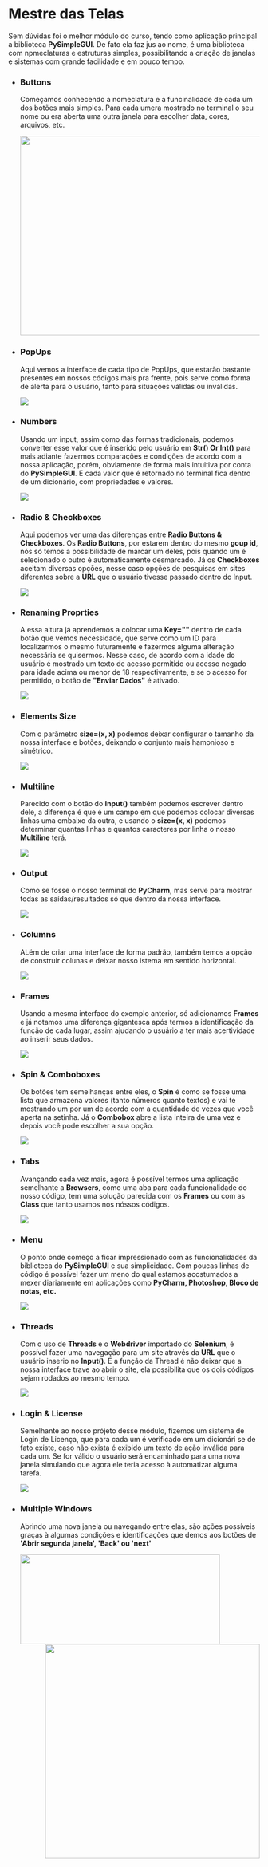 <div>
  <h1>Mestre das Telas</h1> 
  <p>
    Sem dúvidas foi o melhor módulo do curso, tendo como aplicação principal a biblioteca <b>PySimpleGUI</b>. De fato ela faz jus ao nome, 
    é uma biblioteca com npmeclaturas e estruturas simples, possibilitando a criação de janelas e sistemas com grande facilidade e em         pouco tempo.
  </p>
  <ul>
    <li>
      <p>
         <h3>Buttons</h3>
         Começamos conhecendo a nomeclatura e a funcinalidade de cada um dos botões mais simples. Para cada umera mostrado no terminal o            seu nome ou era aberta uma outra janela para escolher data, cores, arquivos, etc.
         <p>
            <img src="https://github.com/franssa01/Courses/blob/main/DevAprender/Mestre%20da%20Automa%C3%A7%C3%A3o/%26%20-%20Image/CL045%20Buttons.gif" width="600" height="400">
         </p>
      </p>
    </li>
    <li>
      <p>
        <h3>PopUps</h3>
        Aqui vemos a interface de cada tipo de PopUps, que estarão bastante presentes em nossos códigos mais pra frente, pois serve             como forma de alerta para o usuário, tanto para situações válidas ou inválidas.
        <p>
          <img src="https://github.com/franssa01/Courses/blob/main/DevAprender/Mestre%20da%20Automa%C3%A7%C3%A3o/%26%20-%20Image/CL046%20PopUps.gif">
        </p>
      </p>
    </li>
    <li>
      <p>
        <h3>Numbers</h3>
        Usando um input, assim como das formas tradicionais, podemos converter esse valor que é inserido pelo usuário em                       <b>Str() Or Int()</b> para mais adiante fazermos comparações e condições de acordo com a nossa aplicação, porém, obviamente de         forma mais intuitiva por conta do <b>PySimpleGUI</b>. E cada valor que é retornado no terminal fica dentro de um dicionário,           com propriedades e valores.
        <p>
          <img src="https://github.com/franssa01/Courses/blob/main/DevAprender/Mestre%20da%20Automa%C3%A7%C3%A3o/%26%20-%20Image/CL047%20Numbers.gif">
        </p>
      </p>
    </li>
    <li>
      <p>
        <h3>Radio & Checkboxes</h3>
        Aqui podemos ver uma das diferenças entre <b>Radio Buttons & Checkboxes</b>. Os <b>Radio Buttons</b>, por estarem dentro do             mesmo <b>goup id</b>, nós só temos a possibilidade de marcar um deles, pois quando um é selecionado o outro é automaticamente           desmarcado. Já os <b>Checkboxes</b> aceitam diversas opções, nesse caso opções de pesquisas em sites diferentes sobre a                 <b>URL</b> que o usuário tivesse passado dentro do Input.
        <p>
          <img src="https://github.com/franssa01/Courses/blob/main/DevAprender/Mestre%20da%20Automa%C3%A7%C3%A3o/%26%20-%20Image/CL048%20Checkboxes.gif">
        </p>
      </p>
    </li>
    <li>
      <p>
        <h3>Renaming Proprties</h3>
        A essa altura já aprendemos a colocar uma <b>Key=""</b> dentro de cada botão que vemos necessidade, que serve como um ID para           localizarmos o mesmo futuramente e fazermos alguma alteração necessária se quisermos. Nesse caso, de acordo com a idade do             usuário é mostrado um texto de acesso permitido ou acesso negado para idade acima ou menor de 18 respectivamente, e se o acesso         for permitido, o botão de <b>"Enviar Dados"</b> é ativado.
        <p>
          <img src="https://github.com/franssa01/Courses/blob/main/DevAprender/Mestre%20da%20Automa%C3%A7%C3%A3o/%26%20-%20Image/CL049%20Renaming%20Properties.gif">
        </p>
      </p>
    </li>
    <li>
      <p>
        <h3>Elements Size</h3>
         Com o parâmetro <b>size=(x, x)</b> podemos deixar configurar o tamanho da nossa interface e botões, deixando o conjunto mais            hamonioso e simétrico.
        <p>
          <img src="https://github.com/franssa01/Courses/blob/main/DevAprender/Mestre%20da%20Automa%C3%A7%C3%A3o/%26%20-%20Image/CL050%20Elements%20Size.gif">
        </p>
      </p>
    </li>
    <li>
      <p>
        <h3>Multiline</h3>
        Parecido com o botão do <b>Input()</b> também podemos escrever dentro dele, a diferença é que é um campo em que podemos colocar         diversas linhas uma embaixo da outra, e usando o <b>size=(x, x)</b> podemos determinar quantas linhas e quantos caracteres por         linha o nosso <b>Multiline</b> terá.
        <p>
          <img src="https://github.com/franssa01/Courses/blob/main/DevAprender/Mestre%20da%20Automa%C3%A7%C3%A3o/%26%20-%20Image/CL051%20Multiline.gif">
        </p>
      </p>
    </li>
    <li>
      <p>
        <h3>Output</h3>
        Como se fosse o nosso terminal do <b>PyCharm</b>, mas serve para mostrar todas as saídas/resultados só que dentro da nossa             interface.
        <p>
          <img src="https://github.com/franssa01/Courses/blob/main/DevAprender/Mestre%20da%20Automa%C3%A7%C3%A3o/%26%20-%20Image/CL052%20Output.gif">
        </p>
      </p>
    </li>
    <li>
      <p>
        <h3>Columns</h3>
        ALém de criar uma interface de forma padrão, também temos a opção de construir colunas e deixar nosso istema em sentido                 horizontal.
        <p>
        <img src="https://github.com/franssa01/Courses/blob/main/DevAprender/Mestre%20da%20Automa%C3%A7%C3%A3o/%26%20-%20Image/CL053%20Columns.gif">
        </p>
      </p>
    </li>
    <li>
      <p>
        <h3>Frames</h3>
        Usando a mesma interface do exemplo anterior, só adicionamos <b>Frames</b> e já notamos uma diferença gigantesca após termos a         identificação da função de cada lugar, assim ajudando o usuário a ter mais acertividade ao inserir seus dados.
        <p>
          <img src="https://github.com/franssa01/Courses/blob/main/DevAprender/Mestre%20da%20Automa%C3%A7%C3%A3o/%26%20-%20Image/CL054%20Frames.gif">
        </p>
      </p>
    </li>
    <li>
      <p>
        <h3>Spin & Comboboxes</h3>
        Os botões tem semelhanças entre eles, o <b>Spin</b> é como se fosse uma lista que armazena valores (tanto números quanto               textos) e vai te mostrando um por um de acordo com a quantidade de vezes que você aperta na setinha. Já o <b>Combobox</b> abre         a lista inteira de uma vez e depois você pode escolher a sua opção.
        <p>
          <img src="https://github.com/franssa01/Courses/blob/main/DevAprender/Mestre%20da%20Automa%C3%A7%C3%A3o/%26%20-%20Image/CL055%20Spin.gif">
        </p>
      </p>
    </li>
    <li>
      <p>
        <h3>Tabs</h3>
        Avançando cada vez mais, agora é possível termos uma aplicação semelhante a <b>Browsers</b>, como uma aba para cada                     funcionalidade do nosso código, tem uma solução parecida com os <b>Frames</b> ou com as <b>Class</b> que tanto usamos nos               nóssos códigos.
        <p>
          <img src="https://github.com/franssa01/Courses/blob/main/DevAprender/Mestre%20da%20Automa%C3%A7%C3%A3o/%26%20-%20Image/CL056%20Tabs.gif">
        </p>
      </p>
    </li>
    <li>
      <p>
        <h3>Menu</h3>
        O ponto onde começo a ficar impressionado com as funcionalidades da biblioteca do <b>PySimpleGUI</b> e sua simplicidade. Com           poucas linhas de código é possível fazer um meno do qual estamos acostumados a mexer diariamente em aplicações como                     <b>PyCharm, Photoshop, Bloco de notas, etc.</b>
        <p>
          <img src="https://github.com/franssa01/Courses/blob/main/DevAprender/Mestre%20da%20Automa%C3%A7%C3%A3o/%26%20-%20Image/CL057%20Menu.gif">
        </p>
      </p>
    </li>
    <li>
      <p>
        <h3>Threads</h3>
        Com o uso de <b>Threads</b> e o <b>Webdriver</b> importado do <b>Selenium</b>, é possível fazer uma navegação para um site             através da <b>URL</b> que o usuário inserio no <b>Input()</b>. E a função da Thread é não deixar que a nossa interface trave ao         abrir o site, ela possibilita que os dois códigos sejam rodados ao mesmo tempo.
        <p>
          <img src="https://github.com/franssa01/Courses/blob/main/DevAprender/Mestre%20da%20Automa%C3%A7%C3%A3o/%26%20-%20Image/CL058%20Threads.gif">
        </p>
      </p>
    </li>
    <li>
          <p>
        <h3>Login & License</h3>
        Semelhante ao nosso prójeto desse módulo, fizemos um sistema de Login de Licença, que para cada um é verificado em um dicionári         se de fato existe, caso não exista é exibido um texto de ação inválida para cada um. Se for válido o usuário será encaminhado           para uma nova janela simulando que agora ele teria acesso à automatizar alguma tarefa.
        <p>
          <img src="https://github.com/franssa01/Courses/blob/main/DevAprender/Mestre%20da%20Automa%C3%A7%C3%A3o/%26%20-%20Image/CL063%20Login%20%26%20License.gif">
        </p>
          </p>
       </li>
    <li>
      <p>
        <h3>Multiple Windows</h3>
        Abrindo uma nova janela ou navegando entre elas, são ações possíveis graças à algumas condições e identificações que demos aos         botões de <b>'Abrir segunda janela', 'Back' ou 'next'</b>
        <p>
          <img src="https://github.com/franssa01/Courses/blob/main/DevAprender/Mestre%20da%20Automa%C3%A7%C3%A3o/%26%20-%20Image/CL061%20Multiple%20Windows.gif" align=left width=400 height="180">
          <img src="https://github.com/franssa01/Courses/blob/main/DevAprender/Mestre%20da%20Automa%C3%A7%C3%A3o/%26%20-%20Image/CL062%20Multiple%20Windows.gif" align=right width=430>
        </p>
      </p>
    </li>
    </ul>
  </div>
</div>
